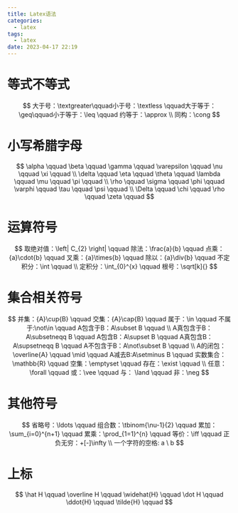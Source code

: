 ```yaml
---
title: Latex语法
categories:
  - latex
tags:
  - latex
date: 2023-04-17 22:19
---
```


# 等式不等式

$$
大于号：\textgreater\qquad小于号：\textless \qquad大于等于：\geq\qquad小于等于：\leq
\qquad 约等于：\approx \\ 同构：\cong
$$

# 小写希腊字母

$$
\alpha   	\qquad  					\beta   		\qquad   
\gamma   	\qquad 						\varepsilon   	\qquad
\nu      	\qquad						\xi				\qquad   \\
\delta	\qquad							\eta			\qquad
\theta		\qquad						\lambda			\qquad
\mu			\qquad						\pi				\qquad	  \\
\rho		\qquad						\sigma			\qquad
\phi		\qquad						\varphi			\qquad
\tau		\qquad						\psi			\qquad	  \\
\Delta		\qquad						\chi			\qquad	  
\rho 		\qquad						\zeta			\qquad
$$



# 运算符号

$$
取绝对值：\left| C_{2} \right|	\qquad      除法：\frac{a}{b}		  \qquad
点乘：{a}\cdot{b}				  \qquad	 叉乘：{a}\times{b}		\qquad
除以：{a}\div{b}				  \qquad	 不定积分：\int			  \qquad	\\
定积分：\int_{0}^{x}			 \qquad		根号：\sqrt[k]{}
$$

# 集合相关符号

$$
并集：{A}\cup{B}			 \qquad			交集：{A}\cap{B} 			\qquad
属于：\in 					 \qquad   		不属于:\not\in  			\qquad	
A包含于B：A\subset B		\qquad	  \\    A真包含于B：A\subsetneqq B \qquad
A包含B：A\supset B 		 \qquad	         A真包含B：A\supsetneqq B 	\qquad  
A不包含于B：A\not\subset B   \qquad    \\	A的闭包：\overline{A}	   \qquad
\mid					   \qquad          A减去B:A\setminus B		\qquad
实数集合：\mathbb{R}			\qquad			空集：\emptyset			\qquad
存在：\exist				 \qquad     \\   任意：\forall         \qquad 
或：\vee					 \qquad           与： \land				    \qquad
非：\neg
$$

# 其他符号

$$
省略号：\ldots              \qquad  	 组合数：\tbinom{\nu-1}{2}	\qquad
累加：\sum_{i=0}^{n+1}		 \qquad		  累乘：\prod_{1=1}^{n}     \qquad
等价：\iff				 	 \qquad       正负无穷：+[-]\infty   \\
一个字符的空格: a \ b
$$

# 上标

$$
\hat H		\qquad							\overline H		\qquad
\widehat{H}	\qquad							\dot H 			\qquad
\ddot{H}	\qquad							\tilde{H}		\qquad
$$

